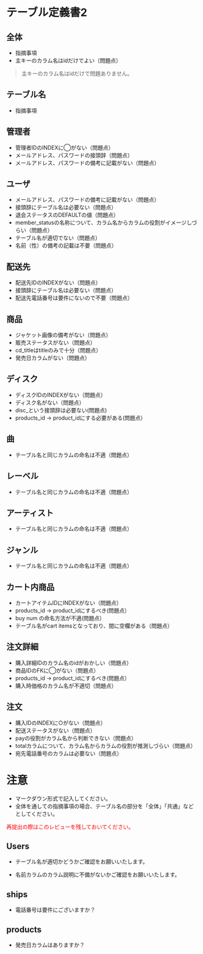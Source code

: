 # テーブル定義書2
## 全体
- 指摘事項
- 主キーのカラム名はidだけでよい（問題点）
 > 主キーのカラム名はidだけで問題ありません。

## テーブル名
- 指摘事項

## 管理者
- 管理者IDのINDEXに◯がない（問題点）
- メールアドレス、パスワードの接頭辞（問題点）
- メールアドレス、パスワードの備考に記載がない（問題点）

## ユーザ
- メールアドレス、パスワードの備考に記載がない（問題点）
- 接頭辞にテーブル名は必要ない（問題点）
- 退会ステータスのDEFAULTの値（問題点）
- member_statusの名称について、カラム名からカラムの役割がイメージしづらい（問題点）
- テーブル名が適切でない（問題点）
- 名前（性）の備考の記載は不要（問題点）

## 配送先
- 配送先IDのINDEXがない（問題点）
- 接頭辞にテーブル名は必要ない（問題点）
- 配送先電話番号は要件にないので不要（問題点）

## 商品
- ジャケット画像の備考がない（問題点）
- 販売ステータスがない（問題点）
- cd_titleはtitleのみで十分（問題点）
- 発売日カラムがない（問題点）

## ディスク
- ディスクIDのINDEXがない（問題点）
- ディスク名がない（問題点）
- disc_という接頭辞は必要ない(問題点)
- products_id → product_idにする必要がある(問題点）

## 曲
- テーブル名と同じカラムの命名は不適（問題点）

## レーベル
- テーブル名と同じカラムの命名は不適（問題点）

## アーティスト
- テーブル名と同じカラムの命名は不適（問題点）

## ジャンル
- テーブル名と同じカラムの命名は不適（問題点）

## カート内商品
- カートアイテムIDにINDEXがない（問題点）
- products_id → product_idにするべき(問題点）
- buy num の命名方法が不適(問題点）
- テーブル名がcart itemsとなっており、間に空欄がある（問題点）

## 注文詳細
- 購入詳細IDのカラム名のidがおかしい（問題点）
- 商品IDのFKに◯がない（問題点）
- products_id → product_idにするべき(問題点）
- 購入時価格のカラム名が不適切（問題点）

## 注文
- 購入IDのINDEXに○がない（問題点）
- 配送ステータスがない（問題点）
- payの役割がカラム名から判断できない（問題点）
- totalカラムについて、カラム名からカラムの役割が推測しづらい（問題点）
- 宛先電話番号のカラムは必要ない（問題点）

# 注意
* マークダウン形式で記入してください。
* 全体を通しての指摘事項の場合、テーブル名の部分を「全体」「共通」などとしてください。

<font color="Red">再提出の際はこのレビューを残しておいてください。</font>
## Users
- テーブル名が適切かどうかご確認をお願いいたします。

- 名前カラムのカラム説明に不備がないかご確認をお願いいたします。

## ships
- 電話番号は要件にございますか？

## products
- 発売日カラムはありますか？

